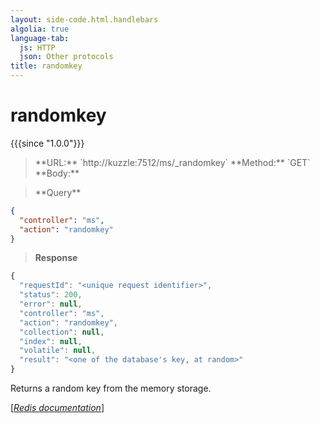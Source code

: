 ```yaml
---
layout: side-code.html.handlebars
algolia: true
language-tab:
  js: HTTP
  json: Other protocols
title: randomkey
---
```


# randomkey

{{{since "1.0.0"}}}




<blockquote class="js">
<p>
**URL:** `http://kuzzle:7512/ms/_randomkey`  
**Method:** `GET`  
**Body:**
</p>
</blockquote>



<blockquote class="json">
<p>
**Query**
</p>
</blockquote>


```json
{
  "controller": "ms",
  "action": "randomkey"
}
```

>**Response**

```javascript
{
  "requestId": "<unique request identifier>",
  "status": 200,
  "error": null,
  "controller": "ms",
  "action": "randomkey",
  "collection": null,
  "index": null,
  "volatile": null,
  "result": "<one of the database's key, at random>"
}
```

Returns a random key from the memory storage.

[[_Redis documentation_]](https://redis.io/commands/randomkey)
